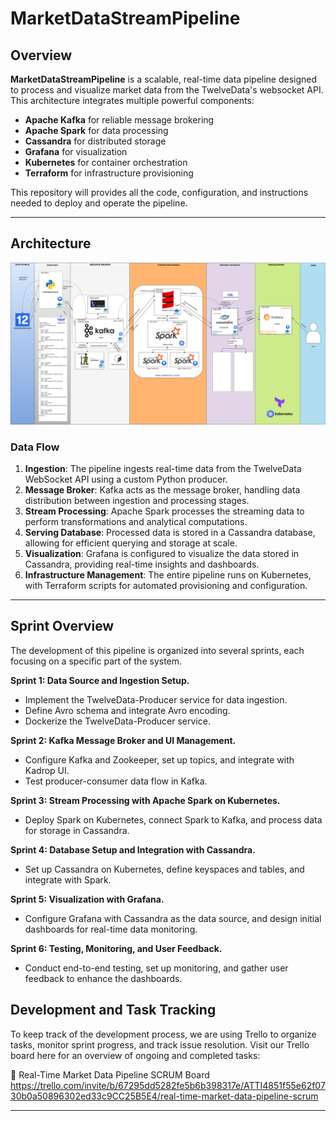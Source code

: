 # **MarketDataStreamPipeline**

## **Overview**
**MarketDataStreamPipeline** is a scalable, real-time data pipeline designed to process and visualize market data from the TwelveData's websocket API. This architecture integrates multiple powerful components:
- **Apache Kafka** for reliable message brokering
- **Apache Spark** for data processing
- **Cassandra** for distributed storage
- **Grafana** for visualization
- **Kubernetes** for container orchestration
- **Terraform** for infrastructure provisioning

This repository will provides all the code, configuration, and instructions needed to deploy and operate the pipeline.

---

## **Architecture**
![Architecture](Architecture.png)
### **Data Flow**
1. **Ingestion**: The pipeline ingests real-time data from the TwelveData WebSocket API using a custom Python producer.
2. **Message Broker**: Kafka acts as the message broker, handling data distribution between ingestion and processing stages.
3. **Stream Processing**: Apache Spark processes the streaming data to perform transformations and analytical computations.
4. **Serving Database**: Processed data is stored in a Cassandra database, allowing for efficient querying and storage at scale.
5. **Visualization**: Grafana is configured to visualize the data stored in Cassandra, providing real-time insights and dashboards.
6. **Infrastructure Management**: The entire pipeline runs on Kubernetes, with Terraform scripts for automated provisioning and configuration.

---

## **Sprint Overview**
The development of this pipeline is organized into several sprints, each focusing on a specific part of the system.

**Sprint 1: Data Source and Ingestion Setup.**
-  Implement the TwelveData-Producer service for data ingestion.
-  Define Avro schema and integrate Avro encoding.
-  Dockerize the TwelveData-Producer service.

**Sprint 2: Kafka Message Broker and UI Management.**
-  Configure Kafka and Zookeeper, set up topics, and integrate with Kadrop UI.
-  Test producer-consumer data flow in Kafka.

**Sprint 3: Stream Processing with Apache Spark on Kubernetes.**
-  Deploy Spark on Kubernetes, connect Spark to Kafka, and process data for storage in Cassandra.

**Sprint 4: Database Setup and Integration with Cassandra.**
-  Set up Cassandra on Kubernetes, define keyspaces and tables, and integrate with Spark.

**Sprint 5: Visualization with Grafana.**
-  Configure Grafana with Cassandra as the data source, and design initial dashboards for real-time data monitoring.

**Sprint 6: Testing, Monitoring, and User Feedback.**
-  Conduct end-to-end testing, set up monitoring, and gather user feedback to enhance the dashboards.

## **Development and Task Tracking**
To keep track of the development process, we are using Trello to organize tasks, monitor sprint progress, and track issue resolution. Visit our Trello board here for an overview of ongoing and completed tasks:

🔗 Real-Time Market Data Pipeline SCRUM Board
https://trello.com/invite/b/67295dd5282fe5b6b398317e/ATTI4851f55e62f0730b0a50896302ed33c9CC25B5E4/real-time-market-data-pipeline-scrum

---
